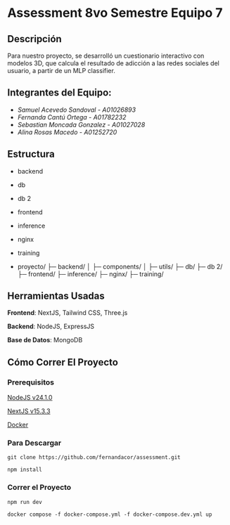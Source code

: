 # Assessment 8vo Semestre Equipo 7
## Descripción
Para nuestro proyecto, se desarrolló un cuestionario interactivo con modelos 3D, que calcula el resultado de adicción a las redes sociales del usuario, a partir de un MLP classifier.

## Integrantes del Equipo:
+ *Samuel Acevedo Sandoval - A01026893*
+ *Fernanda Cantú Ortega - A01782232*
+ *Sebastian Moncada Gonzalez - A01027028*
+ *Alina Rosas Macedo - A01252720*

## Estructura
- backend
- db
- db 2
- frontend
- inference
- nginx
- training

- proyecto/
├─ backend/
│  ├─ components/
│  ├─ utils/
├─ db/
├─ db 2/
├─ frontend/
├─ inference/
├─ nginx/
├─ training/

## Herramientas Usadas

**Frontend**: NextJS, Tailwind CSS, Three.js

**Backend**: NodeJS, ExpressJS

**Base de Datos**: MongoDB

## Cómo Correr El Proyecto
### Prerequisitos
[NodeJS v24.1.0](https://nodejs.org/en/download)

[NextJS v15.3.3](https://nextjs.org/docs/app/getting-started/installation)

[Docker](https://www.docker.com/products/docker-desktop/)

### Para Descargar

```git clone https://github.com/fernandacor/assessment.git```

```npm install```

### Correr el Proyecto
```npm run dev```

```docker compose -f docker-compose.yml -f docker-compose.dev.yml up```


